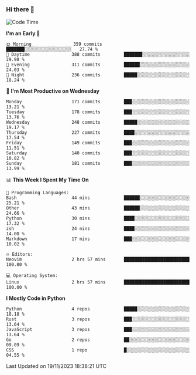 ### Hi there 👋
<!--START_SECTION:waka-->
![Code Time](http://img.shields.io/badge/Code%20Time-203%20hrs%2040%20mins-blue)

**I'm an Early 🐤** 

```text
🌞 Morning                359 commits         ███████░░░░░░░░░░░░░░░░░░   27.74 % 
🌆 Daytime                388 commits         ███████░░░░░░░░░░░░░░░░░░   29.98 % 
🌃 Evening                311 commits         ██████░░░░░░░░░░░░░░░░░░░   24.03 % 
🌙 Night                  236 commits         █████░░░░░░░░░░░░░░░░░░░░   18.24 % 
```
📅 **I'm Most Productive on Wednesday** 

```text
Monday                   171 commits         ███░░░░░░░░░░░░░░░░░░░░░░   13.21 % 
Tuesday                  178 commits         ███░░░░░░░░░░░░░░░░░░░░░░   13.76 % 
Wednesday                248 commits         █████░░░░░░░░░░░░░░░░░░░░   19.17 % 
Thursday                 227 commits         ████░░░░░░░░░░░░░░░░░░░░░   17.54 % 
Friday                   149 commits         ███░░░░░░░░░░░░░░░░░░░░░░   11.51 % 
Saturday                 140 commits         ███░░░░░░░░░░░░░░░░░░░░░░   10.82 % 
Sunday                   181 commits         ███░░░░░░░░░░░░░░░░░░░░░░   13.99 % 
```


📊 **This Week I Spent My Time On** 

```text
💬 Programming Languages: 
Bash                     44 mins             ██████░░░░░░░░░░░░░░░░░░░   25.21 % 
Other                    43 mins             ██████░░░░░░░░░░░░░░░░░░░   24.66 % 
Python                   30 mins             ████░░░░░░░░░░░░░░░░░░░░░   17.32 % 
zsh                      24 mins             ████░░░░░░░░░░░░░░░░░░░░░   14.00 % 
Markdown                 17 mins             ███░░░░░░░░░░░░░░░░░░░░░░   10.02 % 

🔥 Editors: 
Neovim                   2 hrs 57 mins       █████████████████████████   100.00 % 

💻 Operating System: 
Linux                    2 hrs 57 mins       █████████████████████████   100.00 % 
```

**I Mostly Code in Python** 

```text
Python                   4 repos             █████░░░░░░░░░░░░░░░░░░░░   18.18 % 
Rust                     3 repos             ███░░░░░░░░░░░░░░░░░░░░░░   13.64 % 
JavaScript               3 repos             ███░░░░░░░░░░░░░░░░░░░░░░   13.64 % 
Go                       2 repos             ██░░░░░░░░░░░░░░░░░░░░░░░   09.09 % 
CSS                      1 repo              █░░░░░░░░░░░░░░░░░░░░░░░░   04.55 % 
```




 Last Updated on 19/11/2023 18:38:21 UTC
<!--END_SECTION:waka-->

<!--
**YoganshSharma/YoganshSharma** is a ✨ _special_ ✨ repository because its `README.md` (this file) appears on your GitHub profile.

Here are some ideas to get you started:

- 🔭 I’m currently working on ...
- 🌱 I’m currently learning ...
- 👯 I’m looking to collaborate on ...
- 🤔 I’m looking for help with ...
- 💬 Ask me about ...
- 📫 How to reach me: ...
- 😄 Pronouns: ...
- ⚡ Fun fact: ...
-->
